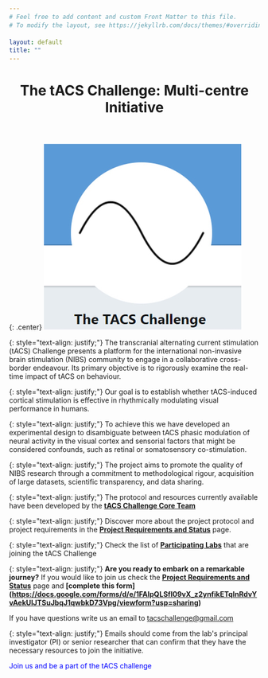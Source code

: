 ```yaml
---
# Feel free to add content and custom Front Matter to this file.
# To modify the layout, see https://jekyllrb.com/docs/themes/#overriding-theme-defaults

layout: default
title: ""
---
```


<header>
	<h1>The tACS Challenge: Multi-centre Initiative</h1>
</header>

{: .center}
![logo](/assets/images/logo.jpg)

{: style="text-align: justify;"}
The transcranial alternating current stimulation (tACS) Challenge presents a platform for the international non-invasive brain stimulation (NIBS) community to engage in a collaborative cross-border endeavour. Its primary objective is to rigorously examine the real-time impact of tACS on behaviour. 

{: style="text-align: justify;"}
Our goal is to establish whether tACS-induced cortical stimulation is effective in rhythmically modulating visual performance in humans.

{: style="text-align: justify;"}
To achieve this we have developed an experimental design to disambiguate between tACS phasic modulation of neural activity in the visual cortex and sensorial factors that might be considered confounds, such as retinal or somatosensory co-stimulation. 

{: style="text-align: justify;"}
The project aims to promote the quality of NIBS research through a commitment to methodological rigour, acquisition of large datasets, scientific transparency, and data sharing.

{: style="text-align: justify;"}
The protocol and resources currently available have been developed by the **[tACS Challenge Core Team](/coreteam/)**

{: style="text-align: justify;"}
Discover more about the project protocol and project requirements in the **[Project Requirements and Status](/proj_status/)** page.

{: style="text-align: justify;"}
Check the list of **[Participating Labs](/labs/)** that are joining the tACS Challenge

{: style="text-align: justify;"}
**Are you ready to embark on a remarkable journey?**
If you would like to join us check the **[Project Requirements and Status](/proj_status/)** page and **[complete this form] (https://docs.google.com/forms/d/e/1FAIpQLSfl09vX_z2ynfikETqInRdvYvAekUlJTSuJbqJ1qwbkD73Vpg/viewform?usp=sharing)**

If you have questions write us an email to [tacschallenge@gmail.com](mailto:tacschallenge@gmail.com)

{: style="text-align: justify;"}
Emails should come from the lab's principal investigator (PI) or senior researcher that can confirm that they have the necessary resources to join the initiative. 



 <span style="color:blue">Join us and be a part of the tACS challenge</span>
